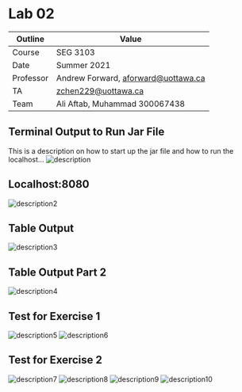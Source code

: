 # Lab 02

| Outline | Value |
| --- | --- |
| Course | SEG 3103 |
| Date | Summer 2021 |
| Professor | Andrew Forward, aforward@uottawa.ca |
| TA | zchen229@uottawa.ca |
| Team | Ali Aftab, Muhammad 300067438 |


## Terminal Output to Run Jar File
This is a description on how to start up the jar file and how to run the localhost...
![description](assets/terminal-output.png)

## Localhost:8080
![description2](assets/localhost.png)

## Table Output

![description3](assets/table1.png)

## Table Output Part 2

![description4](assets/table2.png)

## Test for Exercise 1

![description5](assets/test1.png)
![description6](assets/test2.png)

## Test for Exercise 2
![description7](assets/test3.png)
![description8](assets/test4.png)
![description9](assets/test5.png)
![description10](assets/test6.png)